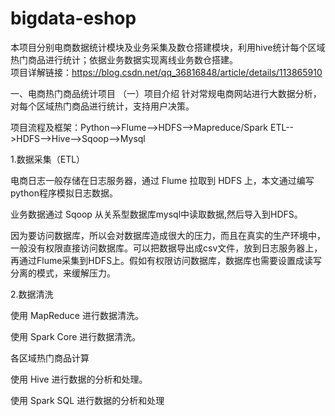 # bigdata-eshop
本项目分别电商数据统计模块及业务采集及数仓搭建模块，利用hive统计每个区域热门商品进行统计；依据业务数据实现离线业务数仓搭建。  
项目详解链接：https://blog.csdn.net/qq_36816848/article/details/113865910

一、电商热门商品统计项目
（一）项目介绍
针对常规电商网站进行大数据分析，对每个区域热门商品进行统计，支持用户决策。

项目流程及框架：Python-->Flume-->HDFS-->Mapreduce/Spark ETL-->HDFS-->Hive-->Sqoop-->Mysql

1.数据采集（ETL）

电商日志一般存储在日志服务器，通过 Flume 拉取到 HDFS 上，本文通过编写python程序模拟日志数据。

业务数据通过 Sqoop 从关系型数据库mysql中读取数据,然后导入到HDFS。

因为要访问数据库，所以会对数据库造成很大的压力，而且在真实的生产环境中，一般没有权限直接访问数据库。可以把数据导出成csv文件，放到日志服务器上，再通过Flume采集到HDFS上。假如有权限访问数据库，数据库也需要设置成读写分离的模式，来缓解压力。

2.数据清洗

使用 MapReduce 进行数据清洗。

使用 Spark Core 进行数据清洗。

各区域热门商品计算

使用 Hive 进行数据的分析和处理。

使用 Spark SQL 进行数据的分析和处理
